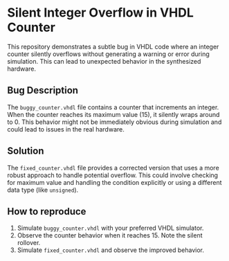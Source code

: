 # Silent Integer Overflow in VHDL Counter

This repository demonstrates a subtle bug in VHDL code where an integer counter silently overflows without generating a warning or error during simulation. This can lead to unexpected behavior in the synthesized hardware.

## Bug Description
The `buggy_counter.vhdl` file contains a counter that increments an integer. When the counter reaches its maximum value (15), it silently wraps around to 0.  This behavior might not be immediately obvious during simulation and could lead to issues in the real hardware.

## Solution
The `fixed_counter.vhdl` file provides a corrected version that uses a more robust approach to handle potential overflow.  This could involve checking for maximum value and handling the condition explicitly or using a different data type (like `unsigned`).

## How to reproduce
1. Simulate `buggy_counter.vhdl` with your preferred VHDL simulator.
2. Observe the counter behavior when it reaches 15.  Note the silent rollover.
3. Simulate `fixed_counter.vhdl` and observe the improved behavior.
